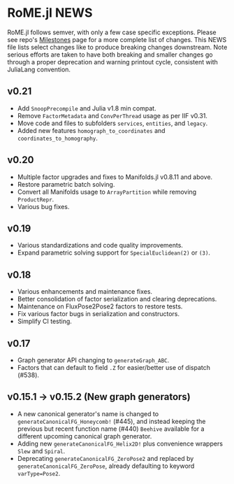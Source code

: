 # RoME.jl NEWS

RoME.jl follows semver, with only a few case specific exceptions.  Please see repo's [Milestones](https://github.com/JuliaRobotics/RoME.jl/milestones?state=closed) page for a more complete list of changes.  This NEWS file lists select changes like to produce breaking changes downstream.  Note serious efforts are taken to have both breaking and smaller changes go through a proper deprecation and warning printout cycle, consistent with JuliaLang convention.

## v0.21

- Add `SnoopPrecompile` and Julia v1.8 min compat.
- Remove `FactorMetadata` and `ConvPerThread` usage as per IIF v0.31.
- Move code and files to subfolders `services`, `entities`, and `legacy`.
- Added new features `homograph_to_coordinates` and `coordinates_to_homography`.

## v0.20

- Multiple factor upgrades and fixes to Manifolds.jl v0.8.11 and above.
- Restore parametric batch solving.
- Convert all Manifolds usage to `ArrayPartition` while removing `ProductRepr`.
- Various bug fixes.

## v0.19

- Various standardizations and code quality improvements.
- Expand parametric solving support for `SpecialEuclidean(2)` or `(3)`.

## v0.18

- Various enhancements and maintenance fixes.
- Better consolidation of factor serialization and clearing deprecations.
- Maintenance on FluxPose2Pose2 factors to restore tests.
- Fix various factor bugs in serialization and constructors.
- Simplify CI testing.

## v0.17

- Graph generator API changing to `generateGraph_ABC`.
- Factors that can default to field `.Z` for easier/better use of dispatch (#538).

## v0.15.1 -> v0.15.2 (New graph generators)

- A new canonical generator's name is changed to `generateCanonicalFG_Honeycomb!` (#445), and instead keeping the previous but recent function name (#440) `Beehive` available for a different upcoming canonical graph generator.
- Adding new `generateCanonicalFG_Helix2D!` plus convenience wrappers `Slew` and `Spiral`.
- Deprecating `generateCanonicalFG_ZeroPose2` and replaced by `generateCanonicalFG_ZeroPose`, already defaulting to keyword `varType=Pose2`.

